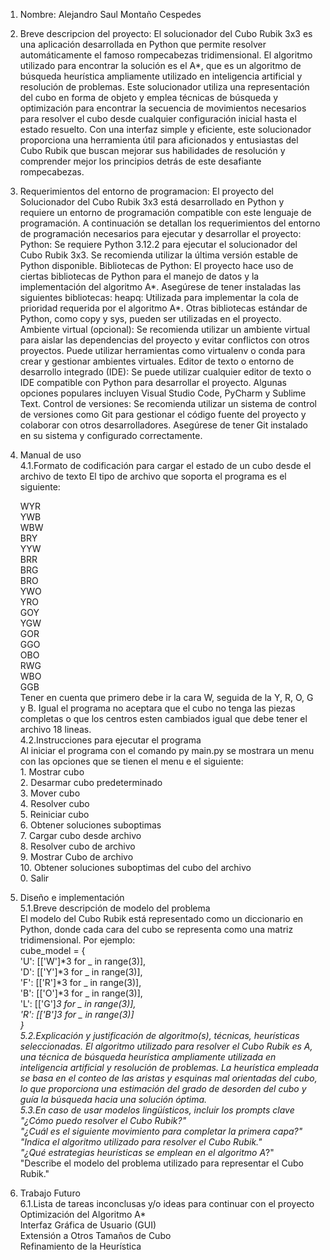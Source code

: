 1. Nombre: Alejandro Saul Montaño Cespedes
2. Breve descripcion del proyecto:
El solucionador del Cubo Rubik 3x3 es una aplicación desarrollada en Python que permite resolver automáticamente el famoso rompecabezas
tridimensional. El algoritmo utilizado para encontrar la solución es el A*, que es un algoritmo de búsqueda heurística ampliamente utilizado
en inteligencia artificial y resolución de problemas. Este solucionador utiliza una representación del cubo en forma de objeto y emplea técnicas
de búsqueda y optimización para encontrar la secuencia de movimientos necesarios para resolver el cubo desde cualquier configuración inicial
hasta el estado resuelto. Con una interfaz simple y eficiente, este solucionador proporciona una herramienta útil para aficionados y entusiastas
del Cubo Rubik que buscan mejorar sus habilidades de resolución y comprender mejor los principios detrás de este desafiante rompecabezas.
3. Requerimientos del entorno de programacion:
El proyecto del Solucionador del Cubo Rubik 3x3 está desarrollado en Python y requiere un entorno de programación compatible con este lenguaje de programación. A continuación se detallan los requerimientos del entorno de programación necesarios para ejecutar y desarrollar el proyecto:
Python: Se requiere Python 3.12.2 para ejecutar el solucionador del Cubo Rubik 3x3. Se recomienda utilizar la última versión estable de Python disponible.
Bibliotecas de Python: El proyecto hace uso de ciertas bibliotecas de Python para el manejo de datos y la implementación del algoritmo A*. Asegúrese de tener instaladas las siguientes bibliotecas:
heapq: Utilizada para implementar la cola de prioridad requerida por el algoritmo A*.
Otras bibliotecas estándar de Python, como copy y sys, pueden ser utilizadas en el proyecto.
Ambiente virtual (opcional): Se recomienda utilizar un ambiente virtual para aislar las dependencias del proyecto y evitar conflictos con otros proyectos. Puede utilizar herramientas como virtualenv o conda para crear y gestionar ambientes virtuales.
Editor de texto o entorno de desarrollo integrado (IDE): Se puede utilizar cualquier editor de texto o IDE compatible con Python para desarrollar el proyecto. Algunas opciones populares incluyen Visual Studio Code, PyCharm y Sublime Text.
Control de versiones: Se recomienda utilizar un sistema de control de versiones como Git para gestionar el código fuente del proyecto y colaborar con otros desarrolladores. Asegúrese de tener Git instalado en su sistema y configurado correctamente.

4. Manual de uso  
   4.1.Formato de codificación para cargar el estado de un cubo desde el archivo de texto
   El tipo de archivo que soporta el programa es el siguiente:  
   
    WYR  
    YWB  
    WBW  
    BRY  
    YYW  
    BRR  
    BRG  
    BRO  
    YWO  
    YRO  
    GOY  
    YGW  
    GOR  
    GGO  
    OBO  
    RWG  
    WBO  
    GGB  
  Tener en cuenta que primero debe ir la cara W, seguida de la Y, R, O, G y B. Igual el programa no aceptara que el cubo no tenga las piezas completas o que los centros esten cambiados igual que debe tener el archivo 18 lineas.  
   4.2.Instrucciones para ejecutar el programa  
     Al iniciar el programa con el comando py main.py se mostrara un menu con las opciones que se tienen el menu e el siguiente:  
         1. Mostrar cubo  
         2. Desarmar cubo predeterminado  
         3. Mover cubo  
         4. Resolver cubo  
         5. Reiniciar cubo  
         6. Obtener soluciones suboptimas  
         7. Cargar cubo desde archivo  
         8. Resolver cubo de archivo  
         9. Mostrar Cubo de archivo  
         10. Obtener soluciones suboptimas del cubo del archivo  
         0. Salir  
7. Diseño e implementación  
  5.1.Breve descripción de modelo del problema  
   El modelo del Cubo Rubik está representado como un diccionario en Python, donde cada cara del cubo se representa como una matriz tridimensional. Por ejemplo:  
   cube_model = {  
    'U': [['W']*3 for _ in range(3)],  
    'D': [['Y']*3 for _ in range(3)],  
    'F': [['R']*3 for _ in range(3)],  
    'B': [['O']*3 for _ in range(3)],  
    'L': [['G']*3 for _ in range(3)],  
    'R': [['B']*3 for _ in range(3)]  
     }  
  5.2.Explicación y justificación de algoritmo(s), técnicas, heurísticas seleccionadas.
   El algoritmo utilizado para resolver el Cubo Rubik es A*, una técnica de búsqueda heurística ampliamente utilizada en inteligencia artificial y resolución de problemas. La heurística empleada se basa en el conteo de las aristas y esquinas mal orientadas del cubo, lo que proporciona una estimación del grado de desorden del cubo y guía la búsqueda hacia una solución óptima.  
  5.3.En caso de usar modelos lingüísticos, incluir los prompts clave  
   "¿Cómo puedo resolver el Cubo Rubik?"  
   "¿Cuál es el siguiente movimiento para completar la primera capa?"  
   "Indica el algoritmo utilizado para resolver el Cubo Rubik."  
   "¿Qué estrategias heurísticas se emplean en el algoritmo A*?"  
   "Describe el modelo del problema utilizado para representar el Cubo Rubik."  
8. Trabajo Futuro  
    6.1.Lista de tareas inconclusas y/o ideas para continuar con el proyecto  
      Optimización del Algoritmo A*  
      Interfaz Gráfica de Usuario (GUI)  
      Extensión a Otros Tamaños de Cubo  
      Refinamiento de la Heurística  















   
